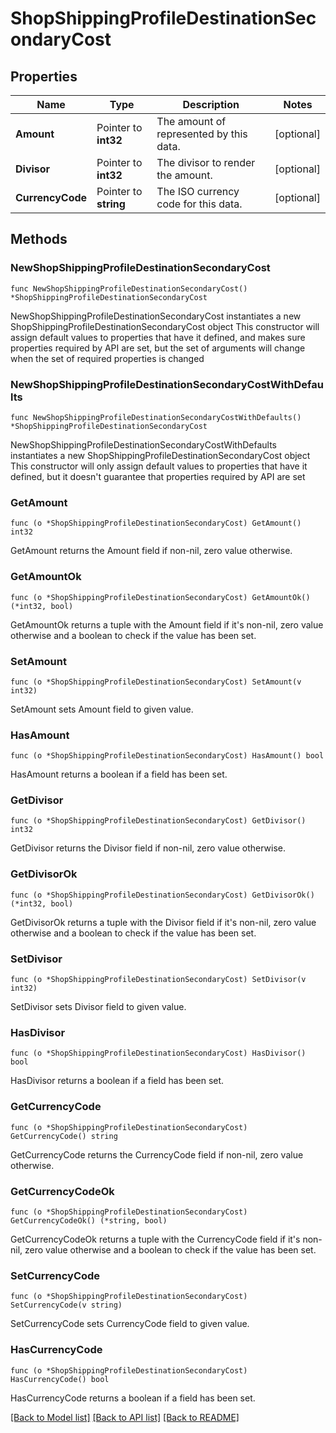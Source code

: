 # ShopShippingProfileDestinationSecondaryCost

## Properties

Name | Type | Description | Notes
------------ | ------------- | ------------- | -------------
**Amount** | Pointer to **int32** | The amount of represented by this data. | [optional] 
**Divisor** | Pointer to **int32** | The divisor to render the amount. | [optional] 
**CurrencyCode** | Pointer to **string** | The ISO currency code for this data. | [optional] 

## Methods

### NewShopShippingProfileDestinationSecondaryCost

`func NewShopShippingProfileDestinationSecondaryCost() *ShopShippingProfileDestinationSecondaryCost`

NewShopShippingProfileDestinationSecondaryCost instantiates a new ShopShippingProfileDestinationSecondaryCost object
This constructor will assign default values to properties that have it defined,
and makes sure properties required by API are set, but the set of arguments
will change when the set of required properties is changed

### NewShopShippingProfileDestinationSecondaryCostWithDefaults

`func NewShopShippingProfileDestinationSecondaryCostWithDefaults() *ShopShippingProfileDestinationSecondaryCost`

NewShopShippingProfileDestinationSecondaryCostWithDefaults instantiates a new ShopShippingProfileDestinationSecondaryCost object
This constructor will only assign default values to properties that have it defined,
but it doesn't guarantee that properties required by API are set

### GetAmount

`func (o *ShopShippingProfileDestinationSecondaryCost) GetAmount() int32`

GetAmount returns the Amount field if non-nil, zero value otherwise.

### GetAmountOk

`func (o *ShopShippingProfileDestinationSecondaryCost) GetAmountOk() (*int32, bool)`

GetAmountOk returns a tuple with the Amount field if it's non-nil, zero value otherwise
and a boolean to check if the value has been set.

### SetAmount

`func (o *ShopShippingProfileDestinationSecondaryCost) SetAmount(v int32)`

SetAmount sets Amount field to given value.

### HasAmount

`func (o *ShopShippingProfileDestinationSecondaryCost) HasAmount() bool`

HasAmount returns a boolean if a field has been set.

### GetDivisor

`func (o *ShopShippingProfileDestinationSecondaryCost) GetDivisor() int32`

GetDivisor returns the Divisor field if non-nil, zero value otherwise.

### GetDivisorOk

`func (o *ShopShippingProfileDestinationSecondaryCost) GetDivisorOk() (*int32, bool)`

GetDivisorOk returns a tuple with the Divisor field if it's non-nil, zero value otherwise
and a boolean to check if the value has been set.

### SetDivisor

`func (o *ShopShippingProfileDestinationSecondaryCost) SetDivisor(v int32)`

SetDivisor sets Divisor field to given value.

### HasDivisor

`func (o *ShopShippingProfileDestinationSecondaryCost) HasDivisor() bool`

HasDivisor returns a boolean if a field has been set.

### GetCurrencyCode

`func (o *ShopShippingProfileDestinationSecondaryCost) GetCurrencyCode() string`

GetCurrencyCode returns the CurrencyCode field if non-nil, zero value otherwise.

### GetCurrencyCodeOk

`func (o *ShopShippingProfileDestinationSecondaryCost) GetCurrencyCodeOk() (*string, bool)`

GetCurrencyCodeOk returns a tuple with the CurrencyCode field if it's non-nil, zero value otherwise
and a boolean to check if the value has been set.

### SetCurrencyCode

`func (o *ShopShippingProfileDestinationSecondaryCost) SetCurrencyCode(v string)`

SetCurrencyCode sets CurrencyCode field to given value.

### HasCurrencyCode

`func (o *ShopShippingProfileDestinationSecondaryCost) HasCurrencyCode() bool`

HasCurrencyCode returns a boolean if a field has been set.


[[Back to Model list]](../README.md#documentation-for-models) [[Back to API list]](../README.md#documentation-for-api-endpoints) [[Back to README]](../README.md)


